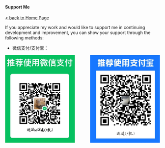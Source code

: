 #### Support Me

[< back to Home Page](https://github.com/xaoyaoo)

If you appreciate my work and would like to support me in continuing development and improvement, you can show your support through the following methods:

- 微信支付/支付宝：

<div>
  <img width="45%" src="./assets/img/wx_pay.png"/>
  <img align="right" width="45%" src="./assets/img/alipay.png"/>
</div>
